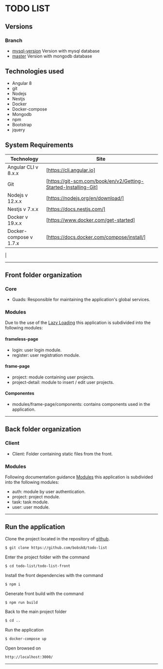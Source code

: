 # TODO LIST

## Versions
### Branch
* [mysql-version](https://github.com/bobsk8/todo-list/tree/mysql-version) Version with mysql database
* [master](https://github.com/bobsk8/todo-list) Version with mongodb database

## Technologies used

* Angular 8
* git
* Nodejs
* Nestjs
* Docker
* Docker-compose
* Mongodb
* npm
* Bootstrap
* jquery

## System Requirements

| Technology | Site |
| ------ | ------ |
| Angular CLI v 8.x.x | [https://cli.angular.io] |
| Git | [https://git-scm.com/book/en/v2/Getting-Started-Installing-Git] |
| Nodejs v 12.x.x | [https://nodejs.org/en/download/] |
| Nestjs v 7.x.x | [https://docs.nestjs.com/] |
| Docker v 19.x.x | [https://www.docker.com/get-started] |
| Docker-compose v 1.7.x | [https://docs.docker.com/compose/install/] |
|

---

## Front folder organization

### Core
  
 * Guads: Responsible for maintaining the application's global services. 

### Modules

Due to the use of the [Lazy Loading](https://angular.io/guide/lazy-loading-ngmodules) this application is subdivided into the following modules:

#### frameless-page
* login: user login module.
* register: user registration module.

#### frame-page
* project: module containing user projects.
* project-detail: module to insert / edit user projects.

#### Componentes
* modules/frame-page/components: contains components used in the application.

---

## Back folder organization

### Client
  
 * Client: Folder containing static files from the front. 

### Modules

Following documentation guidance [Modules](https://docs.nestjs.com/modules) this application is subdivided into the following modules:

* auth: module by user authentication.
* project: project module.
* task: task module.
* user: user module.

---

## Run the application

Clone the project located in the repository of [github](https://github.com/bobsk8/todo-list).

```sh
$ git clone https://github.com/bobsk8/todo-list
```

Enter the project folder with the command
```sh
$ cd todo-list/todo-list-front
```

Install the front dependencies with the command
```sh
$ npm i
```

Generate front build with the command
```sh
$ npm run build
```

Back to the main project folder
```sh
$ cd ..
```

Run the application
```sh
$ docker-compose up
```

Open browsed on
```sh
http://localhost:3000/
```
---